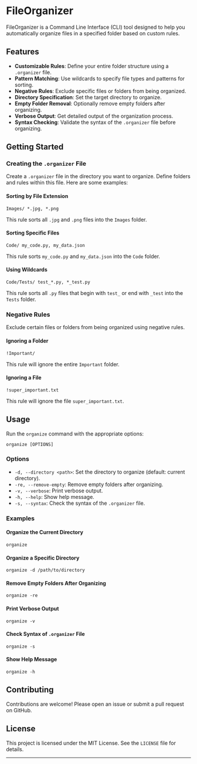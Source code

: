 # FileOrganizer

FileOrganizer is a Command Line Interface (CLI) tool designed to help you automatically organize files in a specified folder based on custom rules.

## Features

- **Customizable Rules**: Define your entire folder structure using a `.organizer` file.
- **Pattern Matching**: Use wildcards to specify file types and patterns for sorting.
- **Negative Rules**: Exclude specific files or folders from being organized.
- **Directory Specification**: Set the target directory to organize.
- **Empty Folder Removal**: Optionally remove empty folders after organizing.
- **Verbose Output**: Get detailed output of the organization process.
- **Syntax Checking**: Validate the syntax of the `.organizer` file before organizing.

## Getting Started

### Creating the `.organizer` File

Create a `.organizer` file in the directory you want to organize. Define folders and rules within this file. Here are some examples:

#### Sorting by File Extension

```
Images/ *.jpg, *.png
```
This rule sorts all `.jpg` and `.png` files into the `Images` folder.

#### Sorting Specific Files

```
Code/ my_code.py, my_data.json
```
This rule sorts `my_code.py` and `my_data.json` into the `Code` folder.

#### Using Wildcards

```
Code/Tests/ test_*.py, *_test.py
```
This rule sorts all `.py` files that begin with `test_` or end with `_test` into the `Tests` folder.

### Negative Rules

Exclude certain files or folders from being organized using negative rules.

#### Ignoring a Folder

```
!Important/
```
This rule will ignore the entire `Important` folder.

#### Ignoring a File

```
!super_important.txt
```
This rule will ignore the file `super_important.txt`.

## Usage

Run the `organize` command with the appropriate options:

```
organize [OPTIONS]
```

### Options

- `-d, --directory <path>`: Set the directory to organize (default: current directory).
- `-re, --remove-empty`: Remove empty folders after organizing.
- `-v, --verbose`: Print verbose output.
- `-h, --help`: Show help message.
- `-s, --syntax`: Check the syntax of the `.organizer` file.

### Examples

#### Organize the Current Directory

```
organize
```

#### Organize a Specific Directory

```
organize -d /path/to/directory
```

#### Remove Empty Folders After Organizing

```
organize -re
```

#### Print Verbose Output

```
organize -v
```

#### Check Syntax of `.organizer` File

```
organize -s
```

#### Show Help Message

```
organize -h
```

## Contributing

Contributions are welcome! Please open an issue or submit a pull request on GitHub.

## License

This project is licensed under the MIT License. See the `LICENSE` file for details.

---